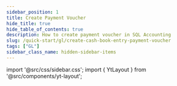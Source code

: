 ```yaml
---
sidebar_position: 1
title: Create Payment Voucher
hide_title: true
hide_table_of_contents: true
description: How to create payment voucher in SQL Accounting
slug: /quick-start/gl/create-cash-book-entry-payment-voucher
tags: ["GL"]
sidebar_class_name: hidden-sidebar-items
---
```


import '@src/css/sidebar.css';
import { YtLayout } from '@src/components/yt-layout';

<YtLayout 
    url="https://www.youtube.com/embed/Hy-YVj7gvSY?autoplay=1"
    videoId="Hy-YVj7gvSY"
    title="Cash Book Entry - Payment Voucher"
/>
